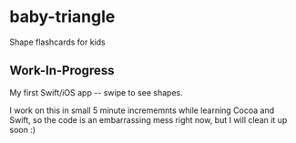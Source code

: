 # baby-triangle
Shape flashcards for kids

## Work-In-Progress

My first Swift/iOS app -- swipe to see shapes.

I work on this in small 5 minute incrememnts while learning Cocoa and Swift, so the code is an embarrassing mess right now, but I will clean it up soon :)

